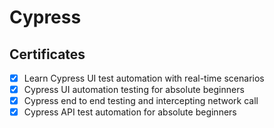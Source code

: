# Cypress
## Certificates
- [x] Learn Cypress UI test automation with real-time scenarios
- [x] Cypress UI automation testing for absolute beginners
- [x] Cypress end to end testing and intercepting network call
- [x] Cypress API test automation for absolute beginners
